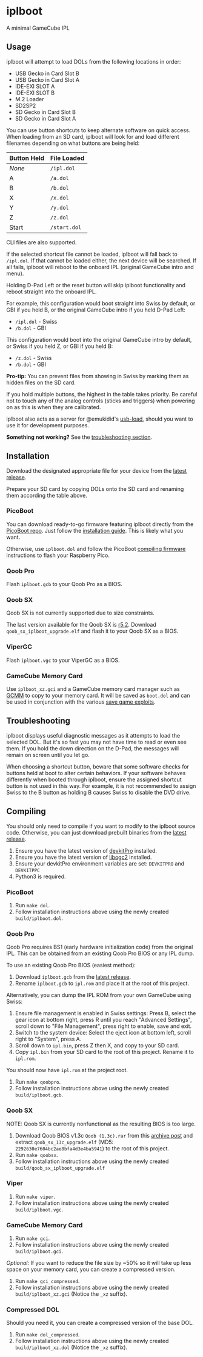 # iplboot

A minimal GameCube IPL


## Usage

iplboot will attempt to load DOLs from the following locations in order:
- USB Gecko in Card Slot B
- USB Gecko in Card Slot A
- IDE-EXI SLOT A
- IDE-EXI SLOT B
- M.2 Loader
- SD2SP2
- SD Gecko in Card Slot B
- SD Gecko in Card Slot A

You can use button shortcuts to keep alternate software on quick access. When loading from an SD card, iplboot will look for and load different filenames depending on what buttons are being held:

 Button Held | File Loaded
-------------|--------------
 *None*      | `/ipl.dol`
 A           | `/a.dol`
 B           | `/b.dol`
 X           | `/x.dol`
 Y           | `/y.dol`
 Z           | `/z.dol`
 Start       | `/start.dol`

CLI files are also supported.

If the selected shortcut file cannot be loaded, iplboot will fall back to `/ipl.dol`. If that cannot be loaded either, the next device will be searched. If all fails, iplboot will reboot to the onboard IPL (original GameCube intro and menu).

Holding D-Pad Left or the reset button will skip iplboot functionality and reboot straight into the onboard IPL.

For example, this configuration would boot straight into Swiss by default, or GBI if you held B, or the original GameCube intro if you held D-Pad Left:
- `/ipl.dol` - Swiss
- `/b.dol` - GBI

This configuration would boot into the original GameCube intro by default, or Swiss if you held Z, or GBI if you held B:
- `/z.dol` - Swiss
- `/b.dol` - GBI

**Pro-tip:** You can prevent files from showing in Swiss by marking them as hidden files on the SD card.

If you hold multiple buttons, the highest in the table takes priority. Be careful not to touch any of the analog controls (sticks and triggers) when powering on as this is when they are calibrated.

iplboot also acts as a server for @emukidid's [usb-load](https://github.com/emukidid/gc-usb-load), should you want to use it for development purposes.

**Something not working?** See the [troubleshooting section](#troubleshooting).


## Installation

Download the designated appropriate file for your device from the [latest release](https://github.com/redolution/iplboot/releases/latest).

Prepare your SD card by copying DOLs onto the SD card and renaming them according the table above.

### PicoBoot

You can download ready-to-go firmware featuring iplboot directly from the [PicoBoot repo](https://github.com/webhdx/PicoBoot). Just follow the [installation guide](https://github.com/webhdx/PicoBoot/wiki/Installation-guide). This is likely what you want.

Otherwise, use `iplboot.dol` and follow the PicoBoot [compiling firmware](https://github.com/webhdx/PicoBoot/wiki/Compiling-PicoBoot-firmware) instructions to flash your Raspberry Pico.

### Qoob Pro

Flash `iplboot.gcb` to your Qoob Pro as a BIOS.

### Qoob SX

Qoob SX is not currently supported due to size constraints.

The last version available for the Qoob SX is [r5.2](https://github.com/redolution/iplboot/releases/tag/r5.2). Download `qoob_sx_iplboot_upgrade.elf` and flash it to your Qoob SX as a BIOS.

### ViperGC

Flash `iplboot.vgc` to your ViperGC as a BIOS.

### GameCube Memory Card

Use `iplboot_xz.gci` and a GameCube memory card manager such as [GCMM](https://github.com/suloku/gcmm) to copy to your memory card. It will be saved as `boot.dol` and can be used in conjunction with the various [save game exploits](https://www.gc-forever.com/wiki/index.php?title=Booting_homebrew#Game_Save_Exploits).


## Troubleshooting

iplboot displays useful diagnostic messages as it attempts to load the selected DOL. But it's so fast you may not have time to read or even see them. If you hold the down direction on the D-Pad, the messages will remain on screen until you let go.

When choosing a shortcut button, beware that some software checks for buttons held at boot to alter certain behaviors. If your software behaves differently when booted through iplboot, ensure the assigned shortcut button is not used in this way. For example, it is not recommended to assign Swiss to the B button as holding B causes Swiss to disable the DVD drive.


## Compiling

You should only need to compile if you want to modify to the iplboot source code. Otherwise, you can just download prebuilt binaries from the [latest release](https://github.com/redolution/iplboot/releases/latest).

1. Ensure you have the latest version of [devkitPro](https://devkitpro.org/wiki/Getting_Started) installed.
2. Ensure you have the latest version of [libogc2](https://github.com/extremscorner/libogc2) installed.
3. Ensure your devkitPro environment variables are set: `DEVKITPRO` and `DEVKITPPC`
4. Python3 is required.

### PicoBoot

1. Run `make dol`.
2. Follow installation instructions above using the newly created `build/iplboot.dol`.

### Qoob Pro

Qoob Pro requires BS1 (early hardware initialization code) from the original IPL. This can be obtained from an existing Qoob Pro BIOS or any IPL dump.

To use an existing Qoob Pro BIOS (easiest method):
1. Download `iplboot.gcb` from the [latest release](https://github.com/redolution/iplboot/releases/latest).
2. Rename `iplboot.gcb` to `ipl.rom` and place it at the root of this project.

Alternatively, you can dump the IPL ROM from your own GameCube using Swiss:
1. Ensure file management is enabled in Swiss settings: Press B, select the gear icon at bottom right, press R until you reach "Advanced Settings", scroll down to "File Management", press right to enable, save and exit.
2. Switch to the system device: Select the eject icon at bottom left, scroll right to "System", press A.
3. Scroll down to `ipl.bin`, press Z then X, and copy to your SD card.
4. Copy `ipl.bin` from your SD card to the root of this project. Rename it to `ipl.rom`.

You should now have `ipl.rom` at the project root.

1. Run `make qoobpro`.
2. Follow installation instructions above using the newly created `build/iplboot.gcb`.

### Qoob SX

NOTE: Qoob SX is currently nonfunctional as the resulting BIOS is too large.

1. Download Qoob BIOS v1.3c `Qoob (1.3c).rar` from this [archive post](https://www.gc-forever.com/forums/viewtopic.php?f=36&t=23) and extract `qoob_sx_13c_upgrade.elf` (MD5: `2292630e7604bc2ae8bfa4d3e4ba5941`) to the root of this project.
2. Run `make qoobsx`.
3. Follow installation instructions above using the newly created `build/qoob_sx_iplboot_upgrade.elf`

### Viper

1. Run `make viper`.
2. Follow installation instructions above using the newly created `build/iplboot.vgc`.

### GameCube Memory Card

1. Run `make gci`.
2. Follow installation instructions above using the newly created `build/iplboot.gci`.

*Optional:* If you want to reduce the file size by ~50% so it will take up less space on your memory card, you can create a compressed version.

1. Run `make gci_compressed`.
2. Follow installation instructions above using the newly created `build/iplboot_xz.gci` (Notice the `_xz` suffix).

### Compressed DOL

Should you need it, you can create a compressed version of the base DOL.

1. Run `make dol_compressed`.
2. Follow installation instructions above using the newly created `build/iplboot_xz.dol` (Notice the `_xz` suffix).
